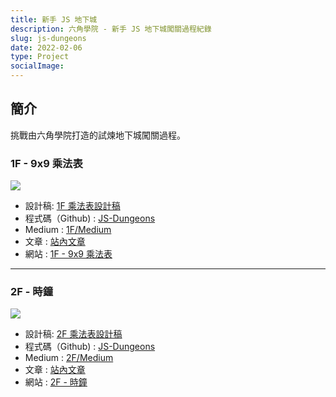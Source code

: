 ```yaml
---
title: 新手 JS 地下城
description: 六角學院 - 新手 JS 地下城闖關過程紀錄
slug: js-dungeons
date: 2022-02-06
type: Project
socialImage:
---
```


## 簡介

挑戰由六角學院打造的試煉地下城闖關過程。

### 1F - 9x9 乘法表

![](https://cdn-images-1.medium.com/max/800/1*Jzgsv9EDB6crgxrVJCUY1g.png)

- 設計稿: [1F 乘法表設計稿](https://xd.adobe.com/spec/256981fc-ef65-4d9b-773c-45d8ef0353c6-5358/screen/50fba855-bde7-4771-b73c-3fd839418cf0/)
- 程式碼（Github) : [JS-Dungeons](https://github.com/CofCat456/JS-Dungeons/tree/gh-pages/1F)
- Medium : [1F/Medium](https://medium.com/@a25690756/js%E5%9C%B0%E4%B8%8B%E5%9F%8E-1f-9x9-%E4%B9%98%E6%B3%95%E8%A1%A8-4d6cdb771875)
- 文章 : [站內文章](https://www.cofcat.com/posts/js-dungeons-1f)
- 網站 : [1F - 9x9 乘法表](https://cofcat456.github.io/JS-Dungeons/1F/)

---

### 2F - 時鐘

![](https://cdn-images-1.medium.com/max/800/1*l1hApnmk_ZTlJYuRLYAwhg.png)

- 設計稿: [2F 乘法表設計稿](https://xd.adobe.com/spec/43be2f02-1d11-4dfb-4e3d-5c4df1df3896-358f/screen/e7b79d5d-37bb-41f7-8ca2-9df3811589e9/)
- 程式碼（Github) : [JS-Dungeons](https://github.com/CofCat456/JS-Dungeons/tree/gh-pages/2F)
- Medium : [2F/Medium](https://medium.com/@a25690756/%E6%96%B0%E6%89%8B-js-%E5%9C%B0%E4%B8%8B%E5%9F%8E-2f-%E6%99%82%E9%90%98-5beaefb13162)
- 文章 : [站內文章](https://www.cofcat.com/posts/js-dungeons-2f)
- 網站 : [2F - 時鐘](https://cofcat456.github.io/JS-Dungeons/2F/)